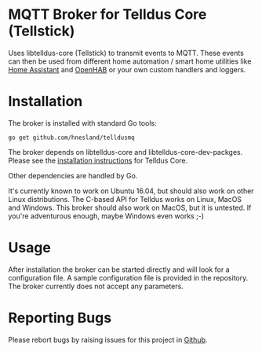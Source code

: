# MQTT Broker for Telldus Core (Tellstick)
Uses libtelldus-core (Tellstick) to transmit events to MQTT. These events can then be used from different home automation / smart home utilities like [Home Assistant](https://home-assistant.io/) and [OpenHAB](http://www.openhab.org/) or your own custom handlers and loggers.

# Installation
The broker is installed with standard Go tools:
```
go get github.com/hnesland/telldusmq
```

The broker depends on libtelldus-core and libtelldus-core-dev-packges. Please see the [installation instructions](http://developer.telldus.com/wiki/TellStickInstallationUbuntu) for Telldus Core. 

Other dependencies are handled by Go. 

It's currently known to work on Ubuntu 16.04, but should also work on other Linux distributions. The C-based API for Telldus works on Linux, MacOS and Windows. This broker should also work on MacOS, but it is untested. If you're adventurous enough, maybe Windows even works ;-)

# Usage

After installation the broker can be started directly and will look for a configuration file. A sample configuration file is provided in the repository. The broker currently does not accept any parameters.

# Reporting Bugs

Please rebort bugs by raising issues for this project in [Github](https://github.com/hnesland/telldusmq/issues).


